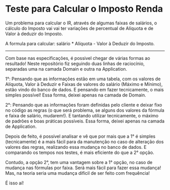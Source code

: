 # Teste para Calcular o Imposto Renda
Um problema para calcular o IR, através de algumas faixas de salários, o cálculo do Imposto vai vai ter variações de percentual de Alíquota e de Valor à deduzir do Imposto. 

A formula para calcular: salário * Alíquota - Valor à Deduzir do Imposto. 

-----------
Com base nas especificações, é possivel chegar de várias formas ao resultado! Neste repositório fiz seguindo duas linhas de raciocínio, separadas uma na camada Domain e outra na Application. 

1°: Pensando que as informações estão em uma tabela, com os valores de Alíquota, Valor à Deduzir e Faixas de valores do salário (Máximo e Mínimo), estão vindo do banco de dados. E pensando em fazer tecnicamente, o mais simples possível! Essa forma, deixei apenas na camada de Domain.

2°: Pensando que as informações foram definidas pelo cliente e deixar fixo no código as regras (o que será problema, se alguns dos valores da fórmula e faixa de salário, mudarem!). E tantando utilizar tecnicamente, o máximo de padrões e boas práticas possíveis. Essa forma, deixei apenas na camada de Application.

Depois de feito, é possível analisar e vê que por mais que a 1° é simples (tecnicamente) é a mais fácil para da manutenção no caso de alteração dos valores das regras, realizando essa mudança no banco de dados. E comparando os tempos nos testes, é mais eficiente do que a 2° opção.

Contudo, a opção 2°, tem uma vantagem sobre a 1° opção, no caso de mudança nas fórmulas por faixa. Será mais fácil para fazer essa mudança! Mas, na teoria seria uma mudança difícil de ser feito com frequência!

É isso aí! 
